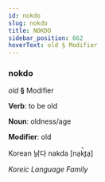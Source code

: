 ```yaml
---
id: nokdo
slug: nokdo
title: NOKDO
sidebar_position: 662
hoverText: old § Modifier
---
```


### nokdo

*old* **§** Modifier

**Verb**: to be old

**Noun**: oldness/age

**Modifier**: old

Korean 낡다 nakda [na̠k̚t͈a̠]

*Koreic Language Family*